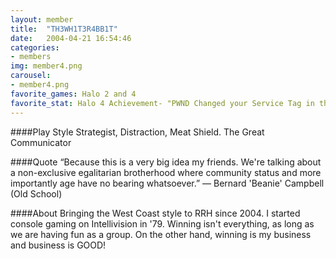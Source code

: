 ```yaml
---
layout: member
title:  "TH3WH1T3R4BB1T"
date:   2004-04-21 16:54:46
categories:
- members
img: member4.png
carousel:
- member4.png
favorite_games: Halo 2 and 4
favorite_stat: Halo 4 Achievement- "PWND Changed your Service Tag in the Spartan ID card 11/7/2012"
---
```

####Play Style
Strategist, Distraction, Meat Shield. The Great Communicator

####Quote
“Because this is a very big idea my friends. We're talking about a non-exclusive egalitarian brotherhood where community status and more importantly age have no bearing whatsoever.” &mdash; Bernard 'Beanie' Campbell (Old School)

####About
Bringing the West Coast style to RRH since 2004. I started console gaming on Intellivision in '79. Winning isn't everything, as long as we are having fun as a group. On the other hand, winning is my business and business is GOOD!
